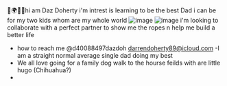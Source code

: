 👋🌍🔞💯hi am Daz Doherty 
i'm intrest is learning to be the best Dad i can be for my two kids whom are my whole world
![image](https://github.com/Dazdoh44/Dazdoh44/assets/170048919/717da4ef-3b43-4699-80aa-31a9cf24ccad)
![image](https://github.com/Dazdoh44/Dazdoh44/assets/170048919/5f870257-9d63-4bb5-95b5-6e47f2d8a91b)
i'm looking to collaborate with a perfect partner to show me the ropes n help me build a better life 
- how to reach me @d40088497dazdoh darrendoherty89@icloud.com
-I am a straight normal average single dad doing my best
- We all love going for a family dog walk to the hourse feilds with are little hugo (Chihuahua?)
- 

<!---
Dazdoh44/Dazdoh44 is a ✨ special ✨ repository because its `README.md` (this file) appears on your GitHub profile.
You can click the Preview link to take a look at your changes.
--->
